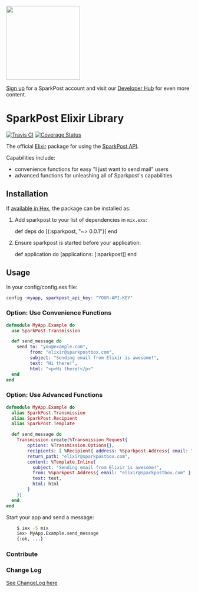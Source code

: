 <a href="https://www.sparkpost.com"><img src="https://www.sparkpost.com/sites/default/files/attachments/SparkPost_Logo_2-Color_Gray-Orange_RGB.svg" width="200px"/></a>

[Sign up](https://app.sparkpost.com/sign-up?src=Dev-Website&sfdcid=70160000000pqBb) for a SparkPost account and visit our [Developer Hub](https://developers.sparkpost.com) for even more content.

# SparkPost Elixir Library

[![Travis CI](https://travis-ci.org/SparkPost/elixir-sparkpost.svg?branch=master)](https://travis-ci.org/SparkPost/elixir-sparkpost) [![Coverage Status](https://coveralls.io/repos/SparkPost/elixir-sparkpost/badge.svg?branch=master&service=github)](https://coveralls.io/github/SparkPost/elixir-sparkpost?branch=master)

The official [Elixir](http://elixir-lang.org/) package for using the [SparkPost API](https://www.sparkpost.com/api).

Capabilities include:
 - convenience functions for easy "I just want to send mail" users
 - advanced functions for unleashing all of Sparkpost's capabilities

## Installation

If [available in Hex](https://hex.pm/docs/publish), the package can be installed as:

  1. Add sparkpost to your list of dependencies in `mix.exs`:

        def deps do
          [{:sparkpost, "~> 0.0.1"}]
        end

  2. Ensure sparkpost is started before your application:

        def application do
          [applications: [:sparkpost]]
        end

## Usage

In your config/config.exs file:

```elixir
config :myapp, sparkpost_api_key: "YOUR-API-KEY"
```

### Option: Use Convenience Functions

```elixir
defmodule MyApp.Example do
  use SparkPost.Transmission

  def send_message do
    send to: "you@example.com",
         from: "elixir@sparkpostbox.com",
         subject: "Sending email from Elixir is awesome!",
         text: "Hi there!",
         html: "<p>Hi there!</p>"
  end
end
```

### Option: Use Advanced Functions

```elixir
defmodule MyApp.Example do
  alias SparkPost.Transmission
  alias SparkPost.Recipient
  alias SparkPost.Template

  def send_message do
    Transmission.create(%Transmission.Request{
        options: %Transmission.Options{},
        recipients: [ %Recipient{ address: %Sparkpost.Address{ email: "your@example.com" }} ],
        return_path: "elixir@sparkpostbox.com",
        content: %Template.Inline{
          subject: "Sending email from Elixir is awesome!",
          from: %Sparkpost.Address{ email: "elixir@sparkpostbox.com" },
          text: text,
          html: html
        }
    })
  end
end
```

Start your app and send a message:

```bash
    $ iex -S mix
    iex> MyApp.Example.send_message
    {:ok, ...}
```

### Contribute

### Change Log

[See ChangeLog here](CHANGELOG.md)
